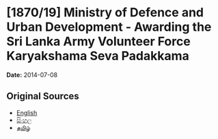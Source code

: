 # [1870/19] Ministry of Defence and Urban Development - Awarding the Sri Lanka Army Volunteer Force Karyakshama Seva Padakkama

**Date:** 2014-07-08

## Original Sources

- [English](https://documents.gov.lk/view/extra-gazettes/2014/7/1870-19_E.pdf)
- [සිංහල](https://documents.gov.lk/view/extra-gazettes/2014/7/1870-19_S.pdf)
- [தமிழ்](https://documents.gov.lk/view/extra-gazettes/2014/7/1870-19_T.pdf)
